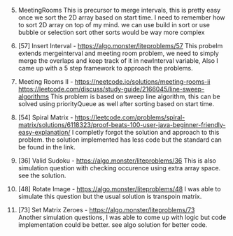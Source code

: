 5. MeetingRooms
    This is precursor to merge intervals, this is pretty easy once we sort the 2D array based on start time.
    I need to remember how to sort 2D array on top of my mind. we can use build in sort or use bubble or selection sort other sorts would be way more complex

42. [57] Insert Interval - https://algo.monster/liteproblems/57
    This probelm extends mergeinterval and meeting room problem, we need to simply merge the overlaps and keep track of it in newInterval variable, Also I came up with a 5 step framework to approach the problems.

54. Meeting Rooms II - https://neetcode.io/solutions/meeting-rooms-ii    https://leetcode.com/discuss/study-guide/2166045/line-sweep-algorithms
    This problem is based on sweep line algorithm, this can be solved using priorityQueue as well after sorting based on start time.

65. [54] Spiral Matrix - https://leetcode.com/problems/spiral-matrix/solutions/6118323/proof-beats-100-user-java-beginner-friendly-easy-explanation/
    I completly forgot the solution and approach to this problem. the solution implemented has less code but the standard can be found in the link.

66. [36] Valid Sudoku - https://algo.monster/liteproblems/36
    This is also simulation question with checking occurence using extra array space. see the solution.

67. [48] Rotate Image - https://algo.monster/liteproblems/48
    I was able to simulate this question but the usual solution is transpoin matrix.

68. [73] Set Matrix Zeroes - https://algo.monster/liteproblems/73   
    Another simulation questions, I was able to come up with logic but code implementation could be better. see algo solution for better code.